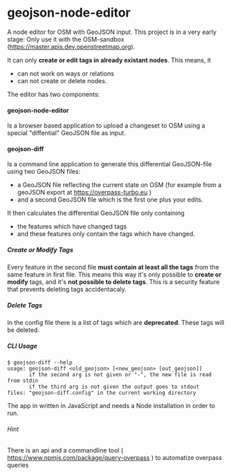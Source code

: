 # geojson-node-editor
A node editor for OSM with GeoJSON input. This project is in a very early stage: Only use it with the OSM-sandbox (https://master.apis.dev.openstreetmap.org).

It can only **create or edit tags in already existant nodes**. This means, it
* can not work on ways or relations
* can not create or delete nodes.

The editor has two components:

#### geojson-node-editor

Is a browser based application to upload a changeset to OSM using a special "diffential" GeoJSON file as input.


#### geojson-diff

Is a command line application to generate this differential GeoJSON-file using two GeoJSON files:
- a GeoJSON file reflecting the current state on OSM (for example from a geoJSON export at https://overpass-turbo.eu )
- and a second GeoJSON file which is the first one plus your edits. 
  
It then calculates the differential GeoJSON file only containing

- the features which have changed tags
- and these features only contain the tags which have changed.

##### Create or Modify Tags
Every feature in the second file **must contain at least all the tags** from the same feature in first file. This means this way it's only possible to **create or modify** tags, and it's **not possible to delete tags**. This is a security feature that prevents deleting tags accidentacaly. 

##### Delete Tags
In the config file there is a list of tags which are **deprecated**. These tags will be deleted.

##### CLI Usage
 ```
$ geojson-diff --help
usage: geojson-diff <old_geojson> [<new_geojson> [out_geojson]]
        if the second arg is not given or "-", the new file is read from stdin
        if the third arg is not given the output goes to stdout
files: "geojson-diff.config" in the current working directory

```
The app in written in JavaScript and needs a Node installation in order to run. 


###### Hint

There is an api and a commandline tool ( https://www.npmjs.com/package/query-overpass ) to automatize overpass queries




